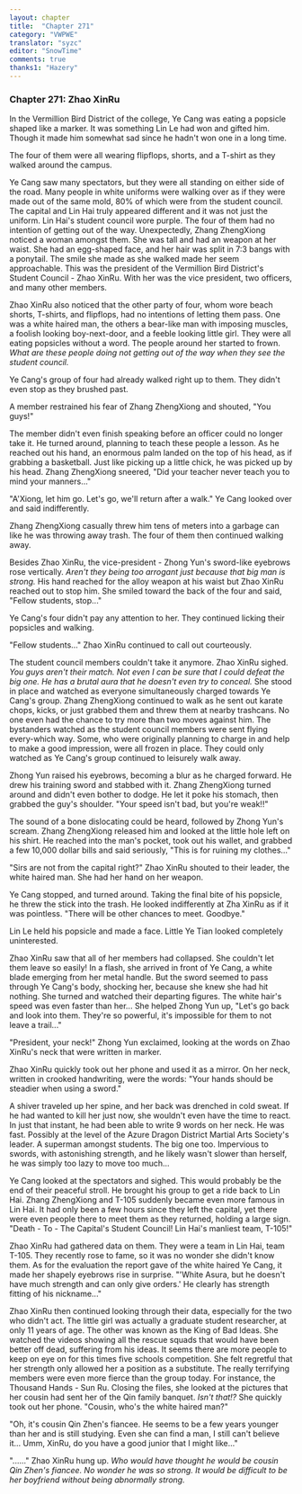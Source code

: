 ```yaml
---
layout: chapter
title:  "Chapter 271"
category: "VWPWE"
translator: "syzc"
editor: "SnowTime"
comments: true
thanks1: "Hazery"
---
```


### Chapter 271: Zhao XinRu

In the Vermillion Bird District of the college, Ye Cang was eating a popsicle shaped like a marker. It was something Lin Le had won and gifted him. Though it made him somewhat sad since he hadn't won one in a long time.

The four of them were all wearing flipflops, shorts, and a T-shirt as they walked around the campus.

Ye Cang saw many spectators, but they were all standing on either side of the road. Many people in white uniforms were walking over as if they were made out of the same mold, 80% of which were from the student council. The capital and Lin Hai truly appeared different and it was not just the uniform. Lin Hai's student council wore purple. The four of them had no intention of getting out of the way. Unexpectedly, Zhang ZhengXiong noticed a woman amongst them. She was tall and had an weapon at her waist. She had an egg-shaped face, and her hair was split in 7:3 bangs with a ponytail. The smile she made as she walked made her seem approachable. This was the president of the Vermillion Bird District's Student Council - Zhao XinRu. With her was the vice president, two officers, and many other members.

Zhao XinRu also noticed that the other party of four, whom wore beach shorts, T-shirts, and flipflops, had no intentions of letting them pass. One was a white haired man, the others a bear-like man with imposing muscles, a foolish looking boy-next-door, and a feeble looking little girl. They were all eating popsicles without a word. The people around her started to frown. *What are these people doing not getting out of the way when they see the student council.*

Ye Cang's group of four had already walked right up to them. They didn't even stop as they brushed past.

A member restrained his fear of Zhang ZhengXiong and shouted, "You guys!"

The member didn't even finish speaking before an officer could no longer take it. He turned around, planning to teach these people a lesson. As he reached out his hand, an enormous palm landed on the top of his head, as if grabbing a basketball. Just like picking up a little chick, he was picked up by his head. Zhang ZhengXiong sneered, "Did your teacher never teach you to mind your manners..."

"A'Xiong, let him go. Let's go, we'll return after a walk." Ye Cang looked over and said indifferently.

Zhang ZhengXiong casually threw him tens of meters into a garbage can like he was throwing away trash. The four of them then continued walking away.

Besides Zhao XinRu, the vice-president - Zhong Yun's sword-like eyebrows rose vertically. *Aren't they being too arrogant just because that big man is strong.* His hand reached for the alloy weapon at his waist but Zhao XinRu reached out to stop him. She smiled toward the back of the four and said, "Fellow students, stop..."

Ye Cang's four didn't pay any attention to her. They continued licking their popsicles and walking.

"Fellow students..." Zhao XinRu continued to call out courteously.

The student council members couldn't take it anymore. Zhao XinRu sighed. *You guys aren't their match. Not even I can be sure that I could defeat the big one. He has a brutal aura that he doesn't even try to conceal.* She stood in place and watched as everyone simultaneously charged towards Ye Cang's group. Zhang ZhengXiong continued to walk as he sent out karate chops, kicks, or just grabbed them and threw them at nearby trashcans. No one even had the chance to try more than two moves against him. The bystanders watched as the student council members were sent flying every-which way. Some, who were originally planning to charge in and help to make a good impression, were all frozen in place. They could only watched as Ye Cang's group continued to leisurely walk away.

Zhong Yun raised his eyebrows, becoming a blur as he charged forward. He drew his training sword and stabbed with it. Zhang ZhengXiong turned around and didn't even bother to dodge. He let it poke his stomach, then grabbed the guy's shoulder. "Your speed isn't bad, but you're weak!!"

The sound of a bone dislocating could be heard, followed by Zhong Yun's scream. Zhang ZhengXiong released him and looked at the little hole left on his shirt. He reached into the man's pocket, took out his wallet, and grabbed a few 10,000 dollar bills and said seriously, "This is for ruining my clothes..."

"Sirs are not from the capital right?" Zhao XinRu shouted to their leader, the white haired man. She had her hand on her weapon. 

Ye Cang stopped, and turned around. Taking the final bite of his popsicle, he threw the stick into the trash. He looked indifferently at Zha XinRu as if it was pointless. "There will be other chances to meet. Goodbye."

Lin Le held his popsicle and made a face. Little Ye Tian looked completely uninterested. 

Zhao XinRu saw that all of her members had collapsed. She couldn't let them leave so easily! In a flash, she arrived in front of Ye Cang, a white blade emerging from her metal handle. But the sword seemed to pass through Ye Cang's body, shocking her, because she knew she had hit nothing. She turned and watched their departing figures. The white hair's speed was even faster than her... She helped Zhong Yun up, "Let's go back and look into them. They're so powerful, it's impossible for them to not leave a trail..."

"President, your neck!" Zhong Yun exclaimed, looking at the words on Zhao XinRu's neck that were written in marker.

Zhao XinRu quickly took out her phone and used it as a mirror. On her neck, written in crooked handwriting, were the words: "Your hands should be steadier when using a sword."

A shiver traveled up her spine, and her back was drenched in cold sweat. If he had wanted to kill her just now, she wouldn't even have the time to react. In just that instant, he had been able to write 9 words on her neck. He was fast. Possibly at the level of the Azure Dragon District Martial Arts Society's leader. A superman amongst students. The big one too. Impervious to swords, with astonishing strength, and he likely wasn't slower than herself, he was simply too lazy to move too much...

Ye Cang looked at the spectators and sighed. This would probably be the end of their peaceful stroll. He brought his group to get a ride back to Lin Hai. Zhang ZhengXiong and T-105 suddenly became even more famous in Lin Hai. It had only been a few hours since they left the capital, yet there were even people there to meet them as they returned, holding a large sign. "Death - To - The Capital's Student Council! Lin Hai's manliest team, T-105!"

Zhao XinRu had gathered data on them. They were a team in Lin Hai, team T-105. They recently rose to fame, so it was no wonder she didn't know them. As for the evaluation the report gave of the white haired Ye Cang, it made her shapely eyebrows rise in surprise. "'White Asura, but he doesn't have much strength and can only give orders.' He clearly has strength fitting of his nickname..."

Zhao XinRu then continued looking through their data, especially for the two who didn't act. The little girl was actually a graduate student researcher, at only 11 years of age. The other was known as the King of Bad Ideas. She watched the videos showing all the rescue squads that would have been better off dead, suffering from his ideas. It seems there are more people to keep on eye on for this times five schools competition. She felt regretful that her strength only allowed her a position as a substitute. The really terrifying members were even more fierce than the group today. For instance, the Thousand Hands - Sun Ru. Closing the files, she looked at the pictures that her cousin had sent her of the Qin family banquet. *Isn't that!?* She quickly took out her phone. "Cousin, who's the white haired man?"

"Oh, it's cousin Qin Zhen's fiancee. He seems to be a few years younger than her and is still studying. Even she can find a man, I still can't believe it... Umm, XinRu, do you have a good junior that I might like..."

"......" Zhao XinRu hung up. *Who would have thought he would be cousin Qin Zhen's fiancee. No wonder he was so strong. It would be difficult to be her boyfriend without being abnormally strong.*

